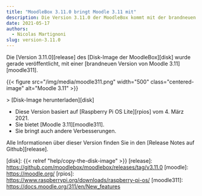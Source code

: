 ```yaml
---
title: "MoodleBox 3.11.0 bringt Moodle 3.11 mit"
description: Die Version 3.11.0 der MoodleBox kommt mit der brandneuen Version von Moodle 3.11.
date: 2021-05-17
authors:
  - Nicolas Martignoni
slug: version-3.11.0
---
```


Die [Version 3.11.0][release] des [Disk-Image der MoodleBox][disk] wurde gerade veröffentlicht, mit einer [brandneuen Version von Moodle 3.11][moodle311].

{{< figure src="/img/media/moodle311.png" width="500" class="centered-image" alt="Moodle 3.11" >}}

&gt; [Disk-Image herunterladen][disk]

  - Diese Version basiert auf [Raspberry Pi OS Lite][rpios] vom 4. März 2021.
  - Sie bietet [Moodle 3.11][moodle311].
  - Sie bringt auch andere Verbesserungen.

Alle Informationen über dieser Version finden Sie in den [Release Notes auf Github][release].

 [disk]: {{< relref "help/copy-the-disk-image" >}}
 [release]: https://github.com/moodlebox/moodlebox/releases/tag/v3.11.0
 [moodle]: https://moodle.org/
 [rpios]: https://www.raspberrypi.org/downloads/raspberry-pi-os/
 [moodle311]: https://docs.moodle.org/311/en/New_features
